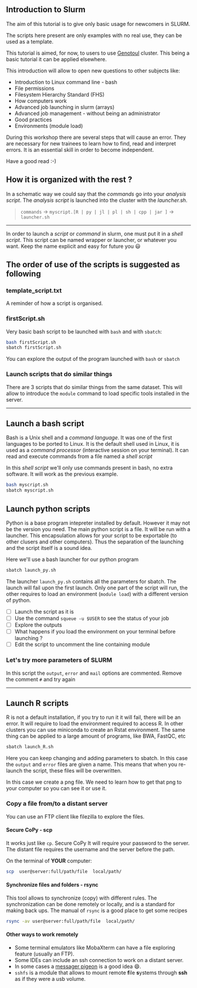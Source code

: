 ## Introduction to Slurm

The aim of this tutorial is to give only basic usage for newcomers in SLURM.

The scripts here present are only examples with no real use, they can be used as a template.

This tutorial is aimed, for now, to users to use [Genotoul](https://bioinfo.genotoul.fr/) cluster. 
This being a basic tutorial it can be applied elsewhere.

This introduction will allow to open new questions to other subjects like:

* Introduction to Linux command line - bash
* File permissions
* Filesystem Hierarchy Standard (FHS)
* How computers work
* Advanced job launching in slurm (arrays)
* Advanced job management - without being an administrator
* Good practices
* Environments (module load)

During this workshop there are several steps that will cause an error.
They are necessary for new trainees to learn how to find, read and interpret errors.
It is an essential skill in order to become independent.

Have a good read :-)

## How it is organized with the rest ?

In a schematic way we could say that the _commands_ go into your _analysis script_.
The _analysis script_ is launched into the cluster with the _launcher.sh_.

> `commands` -> `myscript.[R | py | jl | pl | sh | cpp | jar ]` -> `launcher.sh`

--------

In order to launch a _script_ or _command_ in slurm, one must put it in a _shell script_.
This script can be named wrapper or launcher, or whatever you want.
Keep the name explicit and easy for future you :smiley:



## The order of use of the scripts is suggested as following

### template_script.txt

A reminder of how a script is organised.

### firstScript.sh

Very basic bash script to be launched with `bash` and with `sbatch`:

```bash
bash firstScript.sh
sbatch firstScript.sh
```
You can explore the output of the program launched with `bash` or `sbatch`


### Launch scripts that do similar things

There are 3 scripts that do similar things from the same dataset.
This will allow to introduce the `module` command to load specific tools installed in the server.

--------


## Launch a bash script

Bash is a Unix shell and a _command language_.
It was one of the first languages to be ported to Linux.
It is the default shell used in Linux, it is used as a _command processor_ (interactive session on your terminal).
It can read and execute commands from a file named a _shell script_

In this _shell script_ we'll only use commands present in bash, no extra software.
It will work as the previous example.


```bash
bash myscript.sh
sbatch myscript.sh
```


## Launch python scripts

Python is a base program intepreter installed by default.
However it may not be the version you need.
The main python script is a file. It will be run with a launcher.
This encapsulation allows for your script to be exportable (to other clusers and other computers).
Thus the separation of the launching and the script itself is a sound idea.

Here we'll use a bash launcher for our python program

```bash
sbatch launch_py.sh
```

The launcher `launch_py.sh` contains all the parameters for sbatch.
The launch will fail upon the first launch.
Only one part of the script will run, the other requires to load an environment (`module load`) with a different version of python.

- [ ] Launch the script as it is
- [ ] Use the command `squeue -u $USER` to see the status of your job
- [ ] Explore the outputs
- [ ] What happens if you load the environment on your terminal before launching ?
- [ ] Edit the script to uncomment the line containing module

### Let's try more parameters of SLURM
In this script the `output`, `error` and `mail` options are commented.
Remove the comment `#` and try again

--------

## Launch R scripts

R is not a default installation, if you try to run it it will fail, there will be an error.
It will require to load the environment required to access R.
In other clusters you can use miniconda to create an Rstat environment.
The same thing can be applied to a large amount of programs, like BWA, FastQC, etc

```bash
sbatch launch_R.sh
```

Here you can keep changing and adding parameters to sbatch.
In this case the `output` and `error` files are given a name.
This means that when you re-launch the script, these files will be overwritten.

In this case we create a png file.
We need to learn how to get that png to your computer so you can see it or use it.

### Copy a file from/to a distant server

You can use an FTP client like filezilla to explore the files.


#### Secure CoPy - scp

It works just like `cp`.
Secure CoPy It will require your password to the server.
The distant file requires the username and the server before the path.

On the terminal of **YOUR** computer:

```bash
scp  user@server:full/path/file  local/path/ 
```

#### Synchronize files and folders - rsync


This tool allows to synchronize (copy) with different rules.
The synchronization can be done remotely or locally, and is a standard for making back ups.
The manual of `rsync` is a good place to get some recipes

```bash
rsync -av user@server:full/path/file  local/path/
```

#### Other ways to work remotely

* Some terminal emulators like MobaXterm can have a file exploring feature (usually an FTP).
* Some IDEs can include an ssh connection to work on a distant server.
* In some cases a [messager pigeon](https://www.tomshardware.com/news/yes-a-pigeon-is-still-faster-than-gigabit-fiber-internet) is a good idea :smile:.
* `sshfs` is a module that allows to mount remote **f**ile **s**ystems through **ssh** as if they were a usb volume.
